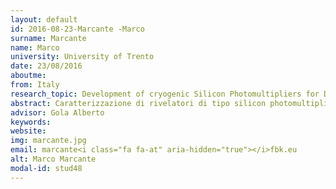 ```yaml
---
layout: default 
id: 2016-08-23-Marcante -Marco
surname: Marcante 
name: Marco
university: University of Trento
date: 23/08/2016
aboutme: 
from: Italy
research_topic: Development of cryogenic Silicon Photomultipliers for Dark Matter search
abstract: Caratterizzazione di rivelatori di tipo silicon photomultiplier (SiPM) nei laboratori del gruppo IRIS di FBK, con particolare attenzione alla loro applicazione nell'esperimento Dark Side. Le specifiche d'interesse riguardano tutte le caratteristiche di rumore del SiPM, l'efficienza di rivelazione della luce (PDE) e le loro variazioni alle temperature criogeniche previste dall'esperimento
advisor: Gola Alberto
keywords: 
website: 
img: marcante.jpg
email: marcante<i class="fa fa-at" aria-hidden="true"></i>fbk.eu
alt: Marco Marcante 
modal-id: stud48
---
```

